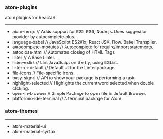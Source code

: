 ### atom-plugins
atom plugins for ReactJS
__________________________________________________________________

* atom-ternjs // Adds support for ES5, ES6, Node.js. Uses suggestion provider by autocomplete-plus.
* language-babel // JavaScript ES201x, React JSX, Flow. Babel Transpiler.
* autocomplete-modules // Autocomplete for require/import statements.
* autoclose-html // Automates closing of HTML Tags.
* linter // A Base Linter.
* linter-eslint // Lint JavaScript on the fly, using ESLint.
* linter-ui-default // Default UI for the Linter package.
* file-icons // File-specific icons.
* busy-signal // API to show your package is performing a task.
* highlight-selected // Highlights the current word selected when double clicking.
* open-in-browser // Simple Package to open file in default Browser.
* platformio-ide-terminal // A terminal package for Atom

### atom-themes
__________________________________________________________________

* atom-material-ui
* atom-material-syntax
